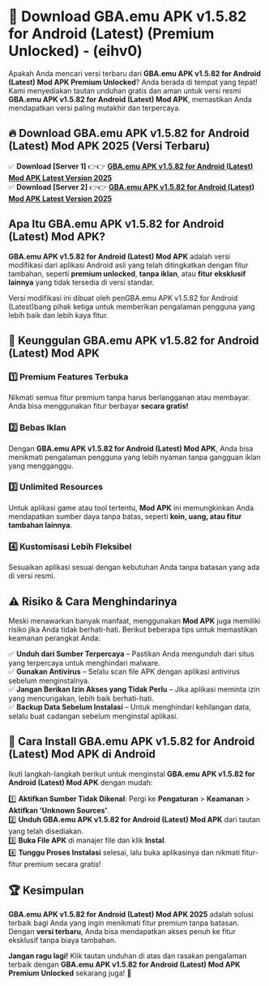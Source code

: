 

# 🎯 Download GBA.emu APK v1.5.82 for Android (Latest) (Premium Unlocked) -  (eihv0) 

Apakah Anda mencari versi terbaru dari **GBA.emu APK v1.5.82 for Android (Latest) Mod APK Premium Unlocked**? Anda berada di tempat yang tepat! Kami menyediakan tautan unduhan gratis dan aman untuk versi resmi **GBA.emu APK v1.5.82 for Android (Latest) Mod APK**, memastikan Anda mendapatkan versi paling mutakhir dan terpercaya.

## 🔥 Download GBA.emu APK v1.5.82 for Android (Latest) Mod APK 2025 (Versi Terbaru)

✅ **Download [Server 1]** 👉👉 [**GBA.emu APK v1.5.82 for Android (Latest) Mod APK Latest Version 2025**](https://apkcomod.com?title=GBA.emu_APK_v1.5.82_for_Android_(Latest))  
✅ **Download [Server 2]** 👉👉 [**GBA.emu APK v1.5.82 for Android (Latest) Mod APK Latest Version 2025**](https://apkcomod.com?title=GBA.emu_APK_v1.5.82_for_Android_(Latest))  

## Apa Itu GBA.emu APK v1.5.82 for Android (Latest) Mod APK?

**GBA.emu APK v1.5.82 for Android (Latest) Mod APK** adalah versi modifikasi dari aplikasi Android asli yang telah ditingkatkan dengan fitur tambahan, seperti **premium unlocked**, **tanpa iklan**, atau **fitur eksklusif lainnya** yang tidak tersedia di versi standar.

Versi modifikasi ini dibuat oleh penGBA.emu APK v1.5.82 for Android (Latest)bang pihak ketiga untuk memberikan pengalaman pengguna yang lebih baik dan lebih kaya fitur.

## 🎯 Keunggulan GBA.emu APK v1.5.82 for Android (Latest) Mod APK

### 1️⃣ Premium Features Terbuka
Nikmati semua fitur premium tanpa harus berlangganan atau membayar. Anda bisa menggunakan fitur berbayar **secara gratis!**

### 2️⃣ Bebas Iklan
Dengan **GBA.emu APK v1.5.82 for Android (Latest) Mod APK**, Anda bisa menikmati pengalaman pengguna yang lebih nyaman tanpa gangguan iklan yang mengganggu.

### 3️⃣ Unlimited Resources
Untuk aplikasi game atau tool tertentu, **Mod APK** ini memungkinkan Anda mendapatkan sumber daya tanpa batas, seperti **koin, uang, atau fitur tambahan lainnya**.

### 4️⃣ Kustomisasi Lebih Fleksibel
Sesuaikan aplikasi sesuai dengan kebutuhan Anda tanpa batasan yang ada di versi resmi.

## ⚠️ Risiko & Cara Menghindarinya

Meski menawarkan banyak manfaat, menggunakan **Mod APK** juga memiliki risiko jika Anda tidak berhati-hati. Berikut beberapa tips untuk memastikan keamanan perangkat Anda:

✅ **Unduh dari Sumber Terpercaya** – Pastikan Anda mengunduh dari situs yang terpercaya untuk menghindari malware.  
✅ **Gunakan Antivirus** – Selalu scan file APK dengan aplikasi antivirus sebelum menginstalnya.  
✅ **Jangan Berikan Izin Akses yang Tidak Perlu** – Jika aplikasi meminta izin yang mencurigakan, lebih baik berhati-hati.  
✅ **Backup Data Sebelum Instalasi** – Untuk menghindari kehilangan data, selalu buat cadangan sebelum menginstal aplikasi.

## 📌 Cara Install GBA.emu APK v1.5.82 for Android (Latest) Mod APK di Android

Ikuti langkah-langkah berikut untuk menginstal **GBA.emu APK v1.5.82 for Android (Latest) Mod APK** dengan mudah:

1️⃣ **Aktifkan Sumber Tidak Dikenal**: Pergi ke **Pengaturan** > **Keamanan** > **Aktifkan 'Unknown Sources'**.  
2️⃣ **Unduh GBA.emu APK v1.5.82 for Android (Latest) Mod APK** dari tautan yang telah disediakan.  
3️⃣ **Buka File APK** di manajer file dan klik **Instal**.  
4️⃣ **Tunggu Proses Instalasi** selesai, lalu buka aplikasinya dan nikmati fitur-fitur premium secara gratis!

## 🏆 Kesimpulan

**GBA.emu APK v1.5.82 for Android (Latest) Mod APK 2025** adalah solusi terbaik bagi Anda yang ingin menikmati fitur premium tanpa batasan. Dengan **versi terbaru**, Anda bisa mendapatkan akses penuh ke fitur eksklusif tanpa biaya tambahan.

**Jangan ragu lagi!** Klik tautan unduhan di atas dan rasakan pengalaman terbaik dengan **GBA.emu APK v1.5.82 for Android (Latest) Mod APK Premium Unlocked** sekarang juga! 🚀


